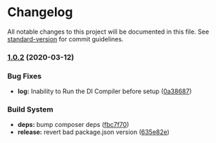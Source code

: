 # Changelog

All notable changes to this project will be documented in this file. See [standard-version](https://github.com/conventional-changelog/standard-version) for commit guidelines.

### [1.0.2](https://github.com/graycoreio/magento2-stdlogging/compare/v1.0.1...v1.0.2) (2020-03-12)


### Bug Fixes

* **log:** Inability to Run the DI Compiler before setup ([0a38687](https://github.com/graycoreio/magento2-stdlogging/commit/0a38687))


### Build System

* **deps:** bump composer deps ([fbc7f70](https://github.com/graycoreio/magento2-stdlogging/commit/fbc7f70))
* **release:** revert bad package.json version ([635e82e](https://github.com/graycoreio/magento2-stdlogging/commit/635e82e))
